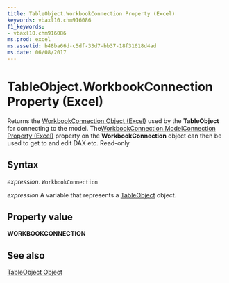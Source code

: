 ```yaml
---
title: TableObject.WorkbookConnection Property (Excel)
keywords: vbaxl10.chm916086
f1_keywords:
- vbaxl10.chm916086
ms.prod: excel
ms.assetid: b48ba66d-c5df-33d7-bb37-18f31618d4ad
ms.date: 06/08/2017
---
```



# TableObject.WorkbookConnection Property (Excel)

Returns the [WorkbookConnection Object (Excel)](Excel.WorkbookConnection.md) used by the **TableObject** for connecting to the model. The[WorkbookConnection.ModelConnection Property (Excel)](Excel.workbookconnection.modelconnection.md) property on the **WorkbookConnection** object can then be used to get to and edit DAX etc. Read-only


## Syntax

 _expression_. `WorkbookConnection`

 _expression_ A variable that represents a [TableObject](Excel.modeltable.md) object.


## Property value

 **WORKBOOKCONNECTION**


## See also



[TableObject Object](Excel.modeltable.md)


